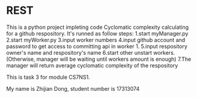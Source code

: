 # REST
This is a python project impleting code Cyclomatic complexity calculating for a github respository. It's runned as follow steps:
  1.start myManager.py
  2.start myWorker.py
  3.input worker numbers
  4.input github account and password to get access to committing api in worker 1.
  5.input respository owner's name and respository's name
  6.start other unstart workers.(Otherwise, manager will be waiting until workers amount is enough)
  7.The manager will return average cyclomatic complexity of the respository


This is task 3 for module CS7NS1.

My name is Zhijian Dong, student number is 17313074
